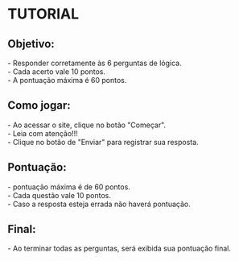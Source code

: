 <h1>TUTORIAL</h1>

<h2>Objetivo:</h2>
<p>- Responder corretamente às 6 perguntas de lógica.<br>
- Cada acerto vale 10 pontos.<br>
- A pontuação máxima é 60 pontos.</p>

<h2>Como jogar:</h2>

<p>- Ao acessar o site, clique no botão "Começar".<br>
- Leia com atenção!!!<br>
- Clique no botão de "Enviar" para registrar sua resposta.</p>

<h2>Pontuação:</h2>

<p>- pontuação máxima é de 60 pontos.<br>
- Cada questão vale 10 pontos.<br>
- Caso a resposta esteja errada não haverá pontuação.</p>

<h2>Final:</h2>

<p>- Ao terminar todas as perguntas, será exibida sua pontuação final.</p>
